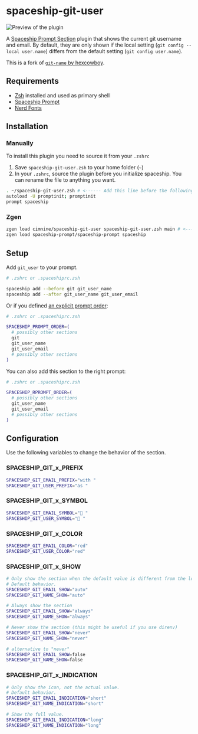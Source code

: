 # spaceship-git-user

![Preview of the plugin](https://github.com/cimnine/spaceship-git-user/assets/804532/ab93b25c-7014-44b7-a01e-94a5624cd94f)

A [Spaceship Prompt Section][spaceship-prompt] plugin that shows the current git username and email.
By default, they are only shown if the local setting (`git config --local user.name`) differs from the default setting (`git config user.name`).

This is a fork of [`git-name` by hexcowboy][original].

[spaceship-prompt]: https://github.com/denysdovhan/spaceship-prompt
[original]: https://github.com/hexcowboy/spaceship-git-name

## Requirements

- [Zsh](https://github.com/zsh-users/zsh) installed and used as primary shell
- [Spaceship Prompt](https://github.com/denysdovhan/spaceship-prompt)
- [Nerd Fonts](https://github.com/ryanoasis/nerd-fonts)

## Installation

### Manually

To install this plugin you need to source it from your `.zshrc`

1. Save `spaceship-git-user.zsh` to your home folder (`~`)
2. In your `.zshrc`, source the plugin before you initialize spaceship. You can rename the file to anything you want.

```sh
. ~/spaceship-git-user.zsh # <------ Add this line before the following!
autoload -U promptinit; promptinit
prompt spaceship
```

### Zgen

```sh
zgen load cimnine/spaceship-git-user spaceship-git-user.zsh main # <------ must be before loading spaceship!
zgen load spaceship-prompt/spaceship-prompt spaceship
```

## Setup

Add `git_user` to your prompt.

```sh
# .zshrc or .spaceshiprc.zsh

spaceship add --before git git_user_name
spaceship add --after git_user_name git_user_email
```

Or if you defined [an explicit prompt order][spaceship-prompt-order]:

[spaceship-prompt-order]: https://github.com/denysdovhan/spaceship-prompt/blob/master/docs/Options.md#order

```sh
# .zshrc or .spaceshiprc.zsh

SPACESHIP_PROMPT_ORDER=(
  # possibly other sections
  git
  git_user_name
  git_user_email
  # possibly other sections
)
```

You can also add this section to the right prompt:

```sh
# .zshrc or .spaceshiprc.zsh

SPACESHIP_RPROMPT_ORDER=(
  # possibly other sections
  git_user_name
  git_user_email
  # possibly other sections
)
```

## Configuration

Use the following variables to change the behavior of the section.

### SPACESHIP_GIT_x_PREFIX

```sh
SPACESHIP_GIT_EMAIL_PREFIX="with "
SPACESHIP_GIT_USER_PREFIX="as "
```

### SPACESHIP_GIT_x_SYMBOL

```sh
SPACESHIP_GIT_EMAIL_SYMBOL="📧 "
SPACESHIP_GIT_USER_SYMBOL="👤 "
```

### SPACESHIP_GIT_x_COLOR

```sh
SPACESHIP_GIT_EMAIL_COLOR="red"
SPACESHIP_GIT_USER_COLOR="red"
```

### SPACESHIP_GIT_x_SHOW

```sh
# Only show the section when the default value is different from the local one.
# Default behavior.
SPACESHIP_GIT_EMAIL_SHOW="auto"
SPACESHIP_GIT_NAME_SHOW="auto"

# Always show the section
SPACESHIP_GIT_EMAIL_SHOW="always"
SPACESHIP_GIT_NAME_SHOW="always"

# Never show the section (this might be useful if you use direnv)
SPACESHIP_GIT_EMAIL_SHOW="never"
SPACESHIP_GIT_NAME_SHOW="never"

# alternative to "never"
SPACESHIP_GIT_EMAIL_SHOW=false
SPACESHIP_GIT_NAME_SHOW=false
```

### SPACESHIP_GIT_x_INDICATION

```sh
# Only show the icon, not the actual value.
# Default behavior.
SPACESHIP_GIT_EMAIL_INDICATION="short"
SPACESHIP_GIT_NAME_INDICATION="short"

# Show the full value.
SPACESHIP_GIT_EMAIL_INDICATION="long"
SPACESHIP_GIT_NAME_INDICATION="long"
```
